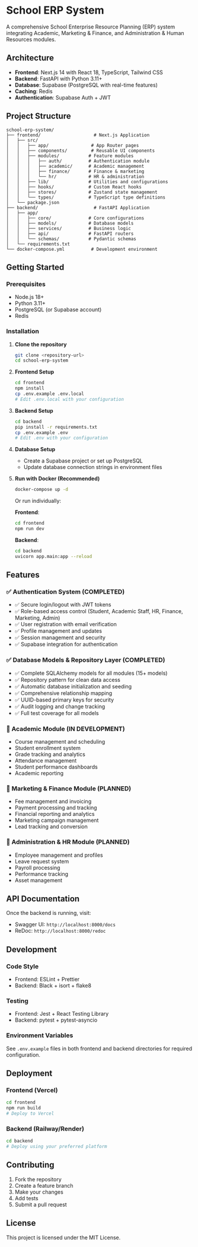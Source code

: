 # School ERP System

A comprehensive School Enterprise Resource Planning (ERP) system integrating Academic, Marketing & Finance, and Administration & Human Resources modules.

## Architecture

- **Frontend**: Next.js 14 with React 18, TypeScript, Tailwind CSS
- **Backend**: FastAPI with Python 3.11+
- **Database**: Supabase (PostgreSQL with real-time features)
- **Caching**: Redis
- **Authentication**: Supabase Auth + JWT

## Project Structure

```
school-erp-system/
├── frontend/                    # Next.js Application
│   ├── src/
│   │   ├── app/                # App Router pages
│   │   ├── components/         # Reusable UI components
│   │   ├── modules/           # Feature modules
│   │   │   ├── auth/          # Authentication module
│   │   │   ├── academic/      # Academic management
│   │   │   ├── finance/       # Finance & marketing
│   │   │   └── hr/            # HR & administration
│   │   ├── lib/               # Utilities and configurations
│   │   ├── hooks/             # Custom React hooks
│   │   ├── stores/            # Zustand state management
│   │   └── types/             # TypeScript type definitions
│   └── package.json
├── backend/                     # FastAPI Application
│   ├── app/
│   │   ├── core/              # Core configurations
│   │   ├── models/            # Database models
│   │   ├── services/          # Business logic
│   │   ├── api/               # FastAPI routers
│   │   └── schemas/           # Pydantic schemas
│   └── requirements.txt
└── docker-compose.yml          # Development environment
```

## Getting Started

### Prerequisites

- Node.js 18+
- Python 3.11+
- PostgreSQL (or Supabase account)
- Redis

### Installation

1. **Clone the repository**
   ```bash
   git clone <repository-url>
   cd school-erp-system
   ```

2. **Frontend Setup**
   ```bash
   cd frontend
   npm install
   cp .env.example .env.local
   # Edit .env.local with your configuration
   ```

3. **Backend Setup**
   ```bash
   cd backend
   pip install -r requirements.txt
   cp .env.example .env
   # Edit .env with your configuration
   ```

4. **Database Setup**
   - Create a Supabase project or set up PostgreSQL
   - Update database connection strings in environment files

5. **Run with Docker (Recommended)**
   ```bash
   docker-compose up -d
   ```

   Or run individually:

   **Frontend**:
   ```bash
   cd frontend
   npm run dev
   ```

   **Backend**:
   ```bash
   cd backend
   uvicorn app.main:app --reload
   ```

## Features

### ✅ Authentication System (COMPLETED)
- ✅ Secure login/logout with JWT tokens
- ✅ Role-based access control (Student, Academic Staff, HR, Finance, Marketing, Admin)
- ✅ User registration with email verification
- ✅ Profile management and updates
- ✅ Session management and security
- ✅ Supabase integration for authentication

### ✅ Database Models & Repository Layer (COMPLETED)
- ✅ Complete SQLAlchemy models for all modules (15+ models)
- ✅ Repository pattern for clean data access
- ✅ Automatic database initialization and seeding
- ✅ Comprehensive relationship mapping
- ✅ UUID-based primary keys for security
- ✅ Audit logging and change tracking
- ✅ Full test coverage for all models

### 🚧 Academic Module (IN DEVELOPMENT)
- Course management and scheduling
- Student enrollment system
- Grade tracking and analytics
- Attendance management
- Student performance dashboards
- Academic reporting

### 🔄 Marketing & Finance Module (PLANNED)
- Fee management and invoicing
- Payment processing and tracking
- Financial reporting and analytics
- Marketing campaign management
- Lead tracking and conversion

### 🔄 Administration & HR Module (PLANNED)
- Employee management and profiles
- Leave request system
- Payroll processing
- Performance tracking
- Asset management

## API Documentation

Once the backend is running, visit:
- Swagger UI: `http://localhost:8000/docs`
- ReDoc: `http://localhost:8000/redoc`

## Development

### Code Style
- Frontend: ESLint + Prettier
- Backend: Black + isort + flake8

### Testing
- Frontend: Jest + React Testing Library
- Backend: pytest + pytest-asyncio

### Environment Variables

See `.env.example` files in both frontend and backend directories for required configuration.

## Deployment

### Frontend (Vercel)
```bash
cd frontend
npm run build
# Deploy to Vercel
```

### Backend (Railway/Render)
```bash
cd backend
# Deploy using your preferred platform
```

## Contributing

1. Fork the repository
2. Create a feature branch
3. Make your changes
4. Add tests
5. Submit a pull request

## License

This project is licensed under the MIT License.